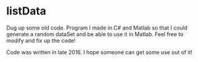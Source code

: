 # listData
Dug up some old code. Program I made in C# and Matlab so that I could generate a random dataSet and be able to use it in Matlab.
Feel free to modify and fix up the code!

Code was written in late 2016. I hope someone can get some use out of it!
